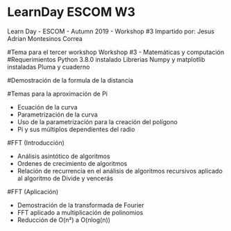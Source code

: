 # LearnDay ESCOM W3

Learn Day - ESCOM - Autumn 2019 - Workshop #3
Impartido por: Jesus Adrian Montesinos Correa

#Tema para el tercer workshop
Workshop #3 - Matemáticas y computación
#Requerimientos
Python 3.8.0 instalado
Librerias Numpy y matplotlib instaladas
Pluma y cuaderno

#Demostración de la formula de la distancia

#Temas para la aproximación de Pi
- Ecuación de la curva
- Parametrización de la curva
- Uso de la parametrización para la creación del polígono
- Pi y sus múltiplos dependientes del radio

#FFT (Introducción)
- Análisis asintótico de algoritmos
- Ordenes de crecimiento de algoritmos
- Relación de recurrencia en el análisis de algoritmos recursivos aplicado al algoritmo de Divide y vencerás

#FFT (Aplicación)
- Demostración de la transformada de Fourier
- FFT aplicado a multiplicación de polinomios
- Reducción de O(n²) a O(nlog(n))